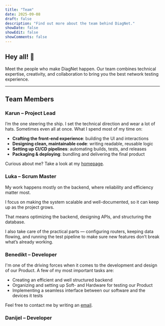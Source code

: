 ```yaml
---
title: "Team"
date: 2025-09-08
draft: false
description: "Find out more about the team behind DiagNet."
showDate: false
showEdit: false
showComments: false
---
```


## Hey all! 👋

Meet the people who make DiagNet happen. Our team combines technical expertise,
creativity, and collaboration to bring you the best network testing experience.

---

## Team Members

### Karun – Project Lead

I’m the one steering the ship. I set the technical direction and wear a lot of
hats. Sometimes even all at once. What I spend most of my time on:

- **Crafting the front‑end experience**: building the UI and interactions
- **Designing clean, maintainable code**: writing readable, reusable logic
- **Setting up CI/CD pipelines**: automating builds, tests, and releases
- **Packaging & deploying**: bundling and delivering the final product

Curious about me? Take a look at my [homepage](https://karun.sndh.dev).

### Luka – Scrum Master

My work happens mostly on the backend, where reliability and efficiency matter
most.

I focus on making the system scalable and well-documented, so it can keep up as
the project grows.

That means optimizing the backend, designing APIs, and structuring the database.

I also take care of the practical parts — configuring routers, keeping data
flowing, and running the test pipeline to make sure new features don’t break
what’s already working.

### Benedikt – Developer

I'm one of the driving forces when it comes to the development and design of
our Product.
A few of my most important tasks are:

- Creating an efficient and well structured backend
- Organizing and setting up Soft- and Hardware for testing our Product
- Implementing a seamless interface between our software and the devices it
  tests

Feel free to contact me by writing an
[email](mailto:benedikt.theuretzbachner@htl.rennweg.at).

### Danijel – Developer

